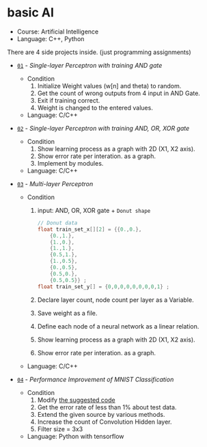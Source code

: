 # basic AI

- Course: Artificial Intelligence
- Language: C++, Python

There are 4 side projects inside. (just programming assignments)

- [`01`](./01) - _Single-layer Perceptron with training AND gate_
  - Condition
    1. Initialize Weight values (w[n] and theta) to random.
    2. Get the count of wrong outputs from 4 input in AND Gate.
    3. Exit if training correct.
    4. Weight is changed to the entered values.
  - Language: C/C++

- [`02`](./02) - _Single-layer Perceptron with training AND, OR, XOR gate_
  - Condition
    1. Show learning process as a graph with 2D (X1, X2 axis).
    2. Show error rate per interation. as a graph.
    3. Implement by modules.
  - Language: C/C++

- [`03`](./03) - _Multi-layer Perceptron_
  - Condition
    1. input: AND, OR, XOR gate + `Donut shape`

        ```c
        // Donut data
        float train_set_x[][2] = {{0.,0.},
            {0.,1.},
            {1.,0.},
            {1.,1.},
            {0.5,1.},
            {1.,0.5},
            {0.,0.5},
            {0.5,0.},
            {0.5,0.5}} ;
        float train_set_y[] = {0,0,0,0,0,0,0,0,1} ;
        ```

    2. Declare layer count, node count per layer as a Variable.
    3. Save weight as a file.
    4. Define each node of a neural network as a linear relation.
    5. Show learning process as a graph with 2D (X1, X2 axis).
    6. Show error rate per interation. as a graph.
  - Language: C/C++

- [`04`](./04) - _Performance Improvement of MNIST Classification_
  - Condition
    1. Modify [the suggested code](https://github.com/Jpub/TensorflowDeeplearning/blob/master/Chapter05/MNIST%20double%20layer%20CNN%20classification.ipynb)
    2. Get the error rate of less than 1% about test data.
    3. Extend the given source by various methods.
    4. Increase the count of Convolution Hidden layer.
    5. Filter size = 3x3
  - Language: Python with tensorflow
